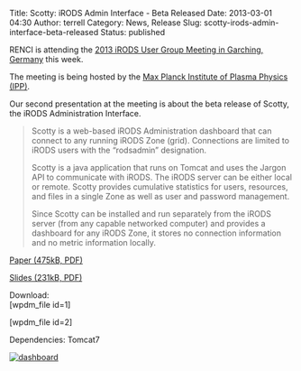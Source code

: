 Title: Scotty: iRODS Admin Interface - Beta Released
Date: 2013-03-01 04:30
Author: terrell
Category: News, Release
Slug: scotty-irods-admin-interface-beta-released
Status: published

RENCI is attending the [2013 iRODS User Group Meeting in Garching,
Germany](https://www.irods.org/index.php/iRODS_User_Group_Meeting_2013)
this week.

The meeting is being hosted by the [Max Planck Institute of Plasma
Physics (IPP)](http://www.ipp.mpg.de/ippcms/eng/index.html).

Our second presentation at the meeting is about the beta release of
Scotty, the iRODS Administration Interface.

> Scotty is a web-based iRODS Administration dashboard that can connect
> to any running iRODS Zone (grid). Connections are limited to iRODS
> users with the “rodsadmin” designation.
>
> Scotty is a java application that runs on Tomcat and uses the Jargon
> API to communicate with iRODS. The iRODS server can be either local or
> remote. Scotty provides cumulative statistics for users, resources,
> and files in a single Zone as well as user and password management.
>
> Since Scotty can be installed and run separately from the iRODS server
> (from any capable networked computer) and provides a dashboard for any
> iRODS Zone, it stores no connection information and no metric
> information locally.<!--more-->

[Paper (475kB,
PDF)](http://irods.org/wp-content/uploads/2013/03/scotty-irods-admin-interface.pdf)

[Slides (231kB,
PDF)](http://irods.org/wp-content/uploads/2013/03/scotty-irods-admin-interface-slides.pdf)

Download:  
[wpdm\_file id=1]

[wpdm\_file id=2]

Dependencies: Tomcat7

[![dashboard](http://irods.org/wp-content/uploads/2013/03/dashboard-798x1024.png)](http://irods.org/wp-content/uploads/2013/03/dashboard.png)

